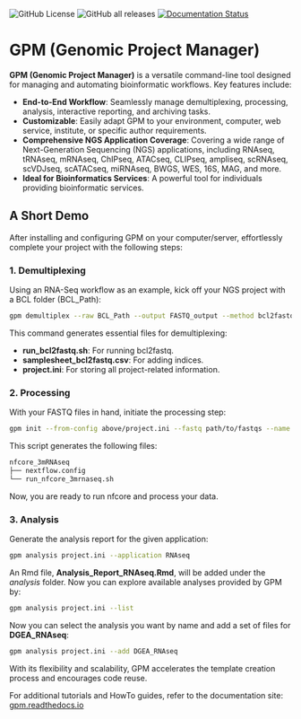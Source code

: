 ![GitHub License](https://img.shields.io/github/license/chaochungkuo/GPM)
![GitHub all releases](https://img.shields.io/github/downloads/chaochungkuo/GPM/total)
[![Documentation Status](https://readthedocs.org/projects/gpm/badge/?version=latest)](https://gpm.readthedocs.io/en/latest/?badge=latest)

# GPM (Genomic Project Manager)

**GPM (Genomic Project Manager)** is a versatile command-line tool designed for managing and automating bioinformatic workflows. Key features include:

- **End-to-End Workflow**: Seamlessly manage demultiplexing, processing, analysis, interactive reporting, and archiving tasks.
- **Customizable**: Easily adapt GPM to your environment, computer, web service, institute, or specific author requirements.
- **Comprehensive NGS Application Coverage**: Covering a wide range of Next-Generation Sequencing (NGS) applications, including RNAseq, tRNAseq, mRNAseq, ChIPseq, ATACseq, CLIPseq, ampliseq, scRNAseq, scVDJseq, scATACseq, miRNAseq, BWGS, WES, 16S, MAG, and more.
- **Ideal for Bioinformatics Services**: A powerful tool for individuals providing bioinformatic services.

## A Short Demo

After installing and configuring GPM on your computer/server, effortlessly complete your project with the following steps:

### 1. Demultiplexing

Using an RNA-Seq workflow as an example, kick off your NGS project with a BCL folder (BCL_Path):

```bash
gpm demultiplex --raw BCL_Path --output FASTQ_output --method bcl2fastq
```

This command generates essential files for demultiplexing:

- **run_bcl2fastq.sh**: For running bcl2fastq.
- **samplesheet_bcl2fastq.csv**: For adding indices.
- **project.ini**: For storing all project-related information.

### 2. Processing

With your FASTQ files in hand, initiate the processing step:

```bash
gpm init --from-config above/project.ini --fastq path/to/fastqs --name 231231_Chao-Chung_Kuo_UKA_RNAseq --processing nfcore_3mRNAseq
```

This script generates the following files:

```markdown
nfcore_3mRNAseq
├── nextflow.config
└── run_nfcore_3mrnaseq.sh
```

Now, you are ready to run nfcore and process your data.

### 3. Analysis

Generate the analysis report for the given application:

```bash
gpm analysis project.ini --application RNAseq
```

An Rmd file, **Analysis_Report_RNAseq.Rmd**, will be added under the _analysis_ folder. Now you can explore available analyses provided by GPM by:

```bash
gpm analysis project.ini --list
```

Now you can select the analysis you want by name and add a set of files for **DGEA_RNAseq**:

```bash
gpm analysis project.ini --add DGEA_RNAseq
```

With its flexibility and scalability, GPM accelerates the template creation process and encourages code reuse.

For additional tutorials and HowTo guides, refer to the documentation site: [gpm.readthedocs.io](https://gpm.readthedocs.io/)